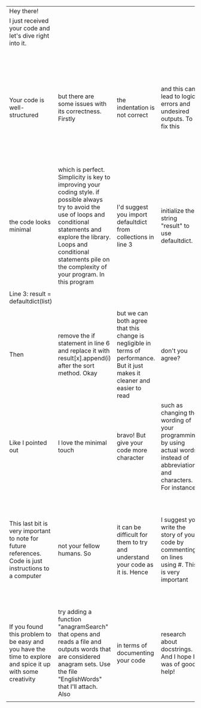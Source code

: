| | | | | | | | |
|-|-|-|-|-|-|-|-|
|Hey there!| | | | | | | |
|I just received your code and let's dive right into it.| | | | | | | |
| | | | | | | | |
|Your code is well-structured| but there are some issues with its correctness. Firstly| the indentation is not correct| and this can lead to logic errors and undesired outputs. To fix this| please copy lines 3 to 10 and press the tab key to indent them. Lastly| in line 4| you need to fix your sorted method by including the for-loop counter "i". Once you have fixed these issues| your program should run as desired.|
|the code looks minimal| which is perfect. Simplicity is key to improving your coding style. if possible always try to avoid the use of loops and conditional statements and explore the library. Loops and conditional statements pile on the complexity of your program. In this program| I'd suggest you import defaultdict from collections in line 3| initialize the string "result" to use defaultdict.| | | | |
| | | | | | | | |
|Line 3: result = defaultdict(list)| | | | | | | |
| | | | | | | | |
|Then| remove the if statement in line 6 and replace it with result[x].append(i) after the sort method. Okay| but we can both agree that this change is negligible in terms of performance. But it just makes it cleaner and easier to read| don't you agree?| | | | |
| Like I pointed out| I love the minimal touch| bravo! But give your code more character| such as changing the wording of your programming by using actual words instead of abbreviations and characters. For instance| try "strings" instead of "strs" and "words" instead of "i".| | | |
|This last bit is very important to note for future references. Code is just instructions to a computer| not your fellow humans. So| it can be difficult for them to try and understand your code as it is. Hence| I suggest you write the story of your code by commenting on lines using #. This is very important| especially if you are working on a team so that they can understand the trail. And for your future| believe me your uncommented code can also confuse you one day. Imagine being emailed and asked about a undocumented code you wrote years ago from your old job. Not cool.| | |
|If you found this problem to be easy and you have the time to explore and spice it up with some creativity| try adding a function "anagramSearch" that opens and reads a file and outputs words that are considered anagram sets. Use the file "EnglishWords" that I'll attach. Also| in terms of documenting your code| research about docstrings. And I hope I was of good help!| | | | |
| | | | | | | | |
